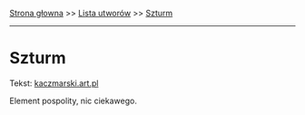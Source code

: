 [Strona głowna](../index.md) >> [Lista utworów](../list.md) >> [Szturm](581.md)

---

# Szturm

Tekst: [kaczmarski.art.pl](https://www.kaczmarski.art.pl/tworczosc/wiersze/szturm/)

Element pospolity, nic ciekawego.